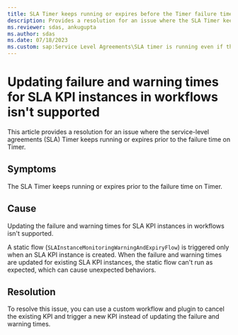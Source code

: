 ```yaml
---
title: SLA Timer keeps running or expires before the Timer failure time
description: Provides a resolution for an issue where the SLA Timer keeps running or expires prior to the failure time on Timer.
ms.reviewer: sdas, ankugupta
ms.author: sdas
ms.date: 07/18/2023
ms.custom: sap:Service Level Agreements\SLA timer is running even if the case is resolved
---
```

# Updating failure and warning times for SLA KPI instances in workflows isn't supported 

This article provides a resolution for an issue where the service-level agreements (SLA) Timer keeps running or expires prior to the failure time on Timer.

## Symptoms

The SLA Timer keeps running or expires prior to the failure time on Timer.

## Cause

Updating the failure and warning times for SLA KPI instances in workflows isn't supported.

A static flow (`SLAInstanceMonitoringWarningAndExpiryFlow`) is triggered only when an SLA KPI instance is created. When the failure and warning times are updated for existing SLA KPI instances, the static flow can't run as expected, which can cause unexpected behaviors.

## Resolution

To resolve this issue, you can use a custom workflow and plugin to cancel the existing KPI and trigger a new KPI instead of updating the failure and warning times.

